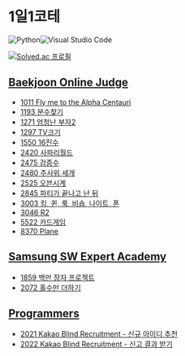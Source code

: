 # 1일1코테

![Python](https://img.shields.io/badge/python-3670A0?style=for-the-badge&logo=python&logoColor=ffdd54)![Visual Studio Code](https://img.shields.io/badge/Visual%20Studio%20Code-0078d7.svg?style=for-the-badge&logo=visual-studio-code&logoColor=white)

[![Solved.ac
프로필](http://mazassumnida.wtf/api/v2/generate_badge?boj=kisagge)](https://solved.ac/kisagge)

## [Baekjoon Online Judge](https://www.acmicpc.net/)

- [1011 Fly me to the Alpha Centauri](BOJ/1011.py)
- [1193 분수찾기](BOJ/1193.py)
- [1271 엄청난 부자2](BOJ/1271.py)
- [1297 TV크기](BOJ/1297.py)
- [1550 16진수](BOJ/1550.py)
- [2420 사파리월드](BOJ/2420.py)
- [2475 검증수](BOJ/2475.py)
- [2480 주사위 세개](BOJ/2480.py)
- [2525 오븐시계](BOJ/2525.py)
- [2845 파티가 끝나고 난 뒤](BOJ/2845.py)
- [3003 킹, 퀸, 룩, 비숍, 나이트, 폰](BOJ/3003.py)
- [3046 R2](BOJ/3046.py)
- [5522 카드게임](BOJ/5522.py)
- [8370 Plane](BOJ/8370.py)

## [Samsung SW Expert Academy](https://swexpertacademy.com/main/main.do)

- [1859 백만 장자 프로젝트](Samsung%20SW%20Expert%20Academy/1859.py)
- [2072 홀수만 더하기](Samsung%20SW%20Expert%20Academy/2072.py)

## [Programmers](https://programmers.co.kr/learn/challenges?tab=all_challenges)

- [2021 Kakao Blind Recruitment - 신규 아이디 추천](Programmers/2021KakaoBlindRecruitment.py)
- [2022 Kakao Blind Recruitment - 신고 결과 받기](Programmers/2022KakaoBlindRecruitment.py)
